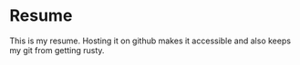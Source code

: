 # Resume

This is my resume. Hosting it on github makes it accessible and also keeps my git from getting rusty.
